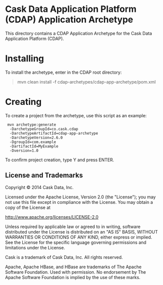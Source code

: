 # Cask Data Application Platform (CDAP) Application Archetype

This directory contains a CDAP Application Archetype for the Cask Data Application Platform (CDAP).

# Installing

To install the archetype, enter in the CDAP root directory:

> mvn clean install -f cdap-archetypes/cdap-app-archetype/pom.xml

# Creating

To create a project from the archetype, use this script as an example:

```
 mvn archetype:generate 					
  -DarchetypeGroupId=co.cask.cdap 			
  -DarchetypeArtifactId=cdap-app-archetype 	
  -DarchetypeVersion=2.6.0
  -DgroupId=com.example
  -DartifactId=MyExample
  -Dversion=1.0						

```  
To confirm project creation, type Y and press ENTER.

## License and Trademarks

Copyright © 2014 Cask Data, Inc.

Licensed under the Apache License, Version 2.0 (the "License"); you may not use this file except
in compliance with the License. You may obtain a copy of the License at

http://www.apache.org/licenses/LICENSE-2.0

Unless required by applicable law or agreed to in writing, software distributed under the 
License is distributed on an "AS IS" BASIS, WITHOUT WARRANTIES OR CONDITIONS OF ANY KIND, 
either express or implied. See the License for the specific language governing permissions 
and limitations under the License.

Cask is a trademark of Cask Data, Inc. All rights reserved.

Apache, Apache HBase, and HBase are trademarks of The Apache Software Foundation. Used with
permission. No endorsement by The Apache Software Foundation is implied by the use of these marks.
